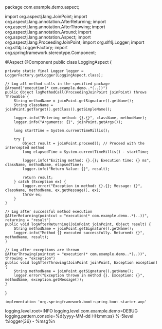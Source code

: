package com.example.demo.aspect;

import org.aspectj.lang.JoinPoint;
import org.aspectj.lang.annotation.AfterReturning;
import org.aspectj.lang.annotation.AfterThrowing;
import org.aspectj.lang.annotation.Around;
import org.aspectj.lang.annotation.Aspect;
import org.aspectj.lang.ProceedingJoinPoint;
import org.slf4j.Logger;
import org.slf4j.LoggerFactory;
import org.springframework.stereotype.Component;

@Aspect
@Component
public class LoggingAspect {

    private static final Logger logger = LoggerFactory.getLogger(LoggingAspect.class);

    // Log all method calls in the specified package
    @Around("execution(* com.example.demo..*(..))")
    public Object logMethodCall(ProceedingJoinPoint joinPoint) throws Throwable {
        String methodName = joinPoint.getSignature().getName();
        String className = joinPoint.getTarget().getClass().getSimpleName();

        logger.info("Entering method: {}.{}", className, methodName);
        logger.info("Arguments: {}", joinPoint.getArgs());

        long startTime = System.currentTimeMillis();

        try {
            Object result = joinPoint.proceed(); // Proceed with the intercepted method
            long elapsedTime = System.currentTimeMillis() - startTime;

            logger.info("Exiting method: {}.{}; Execution time: {} ms", className, methodName, elapsedTime);
            logger.info("Return Value: {}", result);

            return result;
        } catch (Exception ex) {
            logger.error("Exception in method: {}.{}; Message: {}", className, methodName, ex.getMessage(), ex);
            throw ex;
        }
    }

    // Log after successful method execution
    @AfterReturning(pointcut = "execution(* com.example.demo..*(..))", returning = "result")
    public void logAfterReturning(JoinPoint joinPoint, Object result) {
        String methodName = joinPoint.getSignature().getName();
        logger.info("Method {} executed successfully. Returned: {}", methodName, result);
    }

    // Log after exceptions are thrown
    @AfterThrowing(pointcut = "execution(* com.example.demo..*(..))", throwing = "exception")
    public void logAfterThrowing(JoinPoint joinPoint, Exception exception) {
        String methodName = joinPoint.getSignature().getName();
        logger.error("Exception thrown in method {}. Exception: {}", methodName, exception.getMessage());
    }
}

	implementation 'org.springframework.boot:spring-boot-starter-aop'
logging.level.root=INFO
logging.level.com.example.demo=DEBUG
logging.pattern.console=%d{yyyy-MM-dd HH:mm:ss} %-5level %logger{36} - %msg%n
